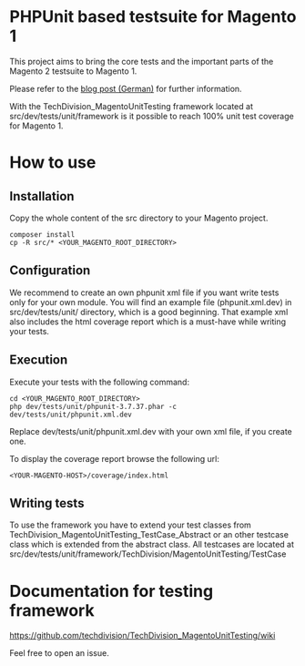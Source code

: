 # PHPUnit based testsuite for Magento 1
This project aims to bring the core tests and the important parts of the Magento 2 testsuite to Magento 1.

Please refer to the [blog post (German)](http://www.techdivision.com/blog/phpunit-tests-magento/) for further information.

With the TechDivision_MagentoUnitTesting framework located at src/dev/tests/unit/framework is it possible to
reach 100% unit test coverage for Magento 1.

# How to use

## Installation
Copy the whole content of the src directory to your Magento project.

    composer install
    cp -R src/* <YOUR_MAGENTO_ROOT_DIRECTORY>

## Configuration
We recommend to create an own phpunit xml file if you want write tests only for your own module.
You will find an example file (phpunit.xml.dev) in src/dev/tests/unit/ directory, which is a good beginning.
That example xml also includes the html coverage report which is a must-have while writing your tests.

## Execution
Execute your tests with the following command:

    cd <YOUR_MAGENTO_ROOT_DIRECTORY>
    php dev/tests/unit/phpunit-3.7.37.phar -c dev/tests/unit/phpunit.xml.dev

Replace dev/tests/unit/phpunit.xml.dev with your own xml file, if you create one.

To display the coverage report browse the following url:

    <YOUR-MAGENTO-HOST>/coverage/index.html

## Writing tests
To use the framework you have to extend your test classes from TechDivision_MagentoUnitTesting_TestCase_Abstract
or an other testcase class which is extended from the abstract class. All testcases are located at
src/dev/tests/unit/framework/TechDivision/MagentoUnitTesting/TestCase

# Documentation for testing framework
https://github.com/techdivision/TechDivision_MagentoUnitTesting/wiki

Feel free to open an issue.
